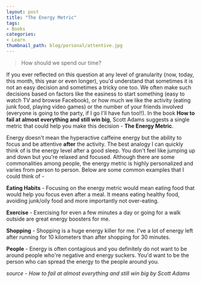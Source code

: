 ```yaml
---
layout: post
title: "The Energy Metric"
tags:
- Books
categories:
- Learn
thumbnail_path: blog/personal/attentive.jpg
---
```


> How should we spend our time?

If you ever reflected on this question at any level of granularity (now, today, this month, this year or even longer), you'd understand that sometimes it is not an easy decision and sometimes a tricky one too. We often make such decisions based on factors like the easiness to start something (easy to watch TV and browse Facebook), or how much we like the activity (eating junk food, playing video games) or the number of your friends involved (everyone is going to the party, if I go I'll have fun too!!). In the book **How to fail at almost everything and still win big**, Scott Adams suggests a single metric that could help you make this decision - **The Energy Metric**. 

Energy doesn't mean the hyperactive caffeine energy but the ability to focus and be attentive **after** the activity. The best analogy I can quickly think of is the energy level after a good sleep. You don't feel like jumping up and down but you're relaxed and focused. Although there are some commonalities among people, the energy metric is highly personalized and varies from person to person. Below are some common examples that I could think of - 

**Eating Habits** - Focusing on the energy metric would mean eating food that would help you focus even after a meal. It means eating healthy food, avoiding junk/oily food and more importantly not over-eating.

**Exercise** - Exercising for even a few minutes a day or going for a walk outside are great energy boosters for me.

**Shopping** - Shopping is a huge energy killer for me. I've a lot of energy left after running for 10 kilometers than after shopping for 30 minutes.

**People** - Energy is often contagious and you definitely do not want to be around people who're negative and energy suckers. You'd want to be the person who can spread the energy to the people around you.

*source - How to fail at almost everything and still win big by Scott Adams*